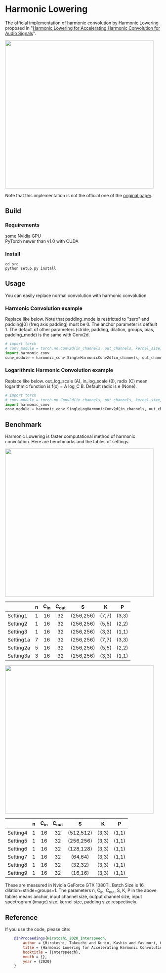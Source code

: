 # Harmonic Lowering

The official implementation of harmonic convolution by Harmonic Lowering proposed in "[Harmonic Lowering for Accelerating Harmonic Convolution for Audio Signals](https://google.com)".

<img src="https://github.com/taketakeseijin/HarmonicLowering/blob/master/figs/HarmonicLowering.png" width="480">

Note that this implementation is not the official one of the [original paper](http://dap.csail.mit.edu/).
## Build
### Requirements
some Nvidia GPU  
PyTorch newer than v1.0 with CUDA
### Install

```shell
cd src
python setup.py install
```

## Usage
You can easily replace normal convolution with harmonic convolution.
### Harmonic Convolution example
Replace like below. 
Note that padding_mode is restricted to "zero" and padding[0] (freq axis padding) must be 0.
The anchor parameter is default 1.  The default of other parameters (stride, padding, dilation, groups, bias, padding_mode) is the same with Conv2d.

```python
# import torch
# conv_module = torch.nn.Conv2d(in_channels, out_channels, kernel_size, stride, padding, dilation, groups, bias, padding_mode)
import harmonic_conv
conv_module = harmonic_conv.SingleHarmonicConv2d(in_channels, out_channels, kernel_size, anchor=1, stride, padding=(0,padding[1]), dilation, groups, bias, padding_mode="zero")
```
### Logarithmic Harmonic Convolution example
Replace like below. 
out_log_scale (A), in_log_scale (B), radix (C) mean logarithmic function is f(x) = A log_C B.
Default radix is e (None).

```python
# import torch
# conv_module = torch.nn.Conv2d(in_channels, out_channels, kernel_size, stride, padding, dilation, groups, bias, padding_mode)
import harmonic_conv
conv_module = harmonic_conv.SingleLogHarmonicConv2d(in_channels, out_channels, kernel_size, out_log_scale=1000, in_log_scale=0.001, radix=None anchor=1, stride, padding=(0,padding[1]), dilation, groups, bias, padding_mode="zero")
```



## Benchmark

Harmonic Lowering is faster computational method of harmonic convolution.
Here are benchmarks and the tables of settings.

<img src="https://github.com/taketakeseijin/HarmonicLowering/blob/master/figs/runtime1.png" width="480">

| | n | C<sub>in</sub> | C<sub>out</sub> | S | K | P | 
|:--|:-:|:-:|:-:|:-:|:-:|:-:| 
|Setting1|1|16|32|(256,256)|(7,7)|(3,3)|
|Setting2 |1|16|32|(256,256)|(5,5)|(2,2)|
|Setting3 |1|16|32|(256,256)|(3,3)|(1,1)|
|Setting1a |7|16|32|(256,256)|(7,7)|(3,3)|
|Setting2a |5|16|32|(256,256)|(5,5)|(2,2)|
|Setting3a |3|16|32|(256,256)|(3,3)|(1,1)|

<img src="https://github.com/taketakeseijin/HarmonicLowering/blob/master/figs/runtime2.png" width="480">

| | n | C<sub>in</sub> | C<sub>out</sub> | S | K | P | 
|:--|:-:|:-:|:-:|:-:|:-:|:-:| 
|Setting4 |1|16|32|(512,512)|(3,3)|(1,1)|
|Setting5 |1|16|32|(256,256)|(3,3)|(1,1)|
|Setting6 |1|16|32|(128,128)|(3,3)|(1,1)|
|Setting7 |1|16|32|(64,64)|(3,3)|(1,1)|
|Setting8 |1|16|32|(32,32)|(3,3)|(1,1)|
|Setting9 |1|16|32|(16,16)|(3,3)|(1,1)|

These are measured in Nvidia GeForce GTX 1080Ti.
Batch Size is 16, dilation=stride=groups=1.
The parameters n, C<sub>in</sub>, C<sub>out</sub>, S, K, P in the above tables means anchor, input channel size, output channel size, input spectrogram (image) size, kernel size, padding size respectively.

## Reference

If you use the code, please cite:

```bibtex
    @InProceedings{Hirotoshi_2020_Interspeech,
        author = {Hirotoshi, Takeuchi and Kunio, Kashio and Yasunori, Ohishi and Hiroshi, Saruwatari},
        title = {Harmonic Lowering for Accelerating Harmonic Convolution for Audio Signals},
        booktitle = {Interspeech},
        month = {},
        year = {2020}
    }
```
